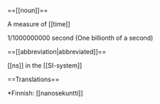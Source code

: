 ==[[noun]]==

A measure of [[time]]

1/1000000000 second (One billionth of a second)

==[[abbreviation|abbreviated]]== 

[[ns]] in the [[SI-system]]

==Translations==

*Finnish: [[nanosekuntti]]